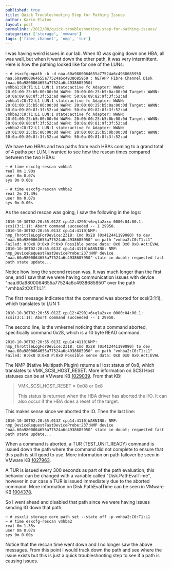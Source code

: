 ```yaml
---
published: true
title: Quick Troubleshooting Step for Pathing Issues
author: Karim Elatov
layout: post
permalink: /2012/08/quick-troubleshooting-step-for-pathing-issues/
categories: ['storage', 'vmware']
tags: ['fiber_channel', 'nmp', 'tur']
---
```


I was having weird issues in our lab. When IO was going down one HBA, all was well, but when it went down the other path, it was very intermittent. Here is how the pathing looked like for one of the LUNs:


	~ # esxcfg-mpath -b -d naa.60a9800064655a77524a6c4938685950
	naa.60a9800064655a77524a6c4938685950 : NETAPP Fibre Channel Disk (naa.60a9800064655a77524a6c4938685950)
	vmhba1:C0:T1:L1 LUN:1 state:active fc Adapter: WWNN: 20:01:00:25:b5:00:00:0d WWPN: 20:00:00:25:b5:0a:00:0d Target: WWNN: 50:0a:09:80:8f:3f:52:ad WWPN: 50:0a:09:82:9f:3f:52:ad
	vmhba1:C0:T2:L1 LUN:1 state:active fc Adapter: WWNN: 20:01:00:25:b5:00:00:0d WWPN: 20:00:00:25:b5:0a:00:0d Target: WWNN: 50:0a:09:80:8f:3f:52:ad WWPN: 50:0a:09:82:8f:3f:52:ad
	vmhba2:C0:T1:L1 LUN:1 state:active fc Adapter: WWNN: 20:01:00:25:b5:00:00:0d WWPN: 20:00:00:25:b5:0b:00:0d Target: WWNN: 50:0a:09:80:8f:3f:52:ad WWPN: 50:0a:09:81:9f:3f:52:ad
	vmhba2:C0:T2:L1 LUN:1 state:active fc Adapter: WWNN: 20:01:00:25:b5:00:00:0d WWPN: 20:00:00:25:b5:0b:00:0d Target: WWNN: 50:0a:09:80:8f:3f:52:ad WWPN: 50:0a:09:81:8f:3f:52:ad


We have two HBAs and two paths from each HBAs coming to a grand total of 4 paths per LUN. I wanted to see how the rescan times compared between the two HBAs:


	~ # time esxcfg-rescan vmhba1
	real 0m 1.90s
	user 0m 0.07s
	sys 0m 0.00s

	~ # time esxcfg-rescan vmhba2
	real 2m 21.39s
	user 0m 0.07s
	sys 0m 0.00s


As the second rescan was going, I saw the following in the logs:


	2010-10-30T02:20:55.012Z cpu12:4290)<6>qla2xxx 0000:04:00.1: scsi(3:1:1): Abort command succeeded -- 1 29950.
	2010-10-30T02:20:55.013Z cpu14:4110)NMP: nmp_ThrottleLogForDevice:2318: Cmd 0x28 (0x412441199080) to dev "naa.60a9800064655a77524a6c4938685950" on path "vmhba2:C0:T1:L1" Failed: H:0x8 D:0x0 P:0x0 Possible sense data: 0x0 0x0 0x0.Act:EVAL
	2010-10-30T02:20:55.013Z cpu14:4110)WARNING: NMP: nmp_DeviceRequestFastDeviceProbe:237:NMP device "naa.60a9800064655a77524a6c4938685950" state in doubt; requested fast path state update...


Notice how long the second rescan was. It was much longer than the first one, and I saw that we were having communication issues with device "naa.60a9800064655a77524a6c4938685950" over the path "vmhba2:C0:T1:L1".

The first message indicates that the command was aborted for scsi(3:1:1), which translates to LUN 1:


	2010-10-30T02:20:55.012Z cpu12:4290)<6>qla2xxx 0000:04:00.1: scsi(3:1:1): Abort command succeeded -- 1 29950.


The second line, is the vmkernel noticing that a command aborted, specifically command 0x28, which is a 10 byte READ command.


	2010-10-30T02:20:55.013Z cpu14:4110)NMP: nmp_ThrottleLogForDevice:2318: Cmd 0x28 (0x412441199080) to dev "naa.60a9800064655a77524a6c4938685950" on path "vmhba2:C0:T1:L1" Failed: H:0x8 D:0x0 P:0x0 Possible sense data: 0x0 0x0 0x0.Act:EVAL


The NMP (Native Multipath Plugin) returns a Host status of 0x8, which translates to VMK_SCSI_HOST_RESET. More information on SCSI Host statuses can be at VMware KB [1029039](https://knowledge.broadcom.com/external/article?legacyId=1029039). From that KB:

> VMK_SCSI_HOST_RESET = 0x08 or 0x8
>
> This status is returned when the HBA driver has aborted the I/O. It can also occur if the HBA does a reset of the target.

This makes sense since we aborted the IO. Then the last line:


	2010-10-30T02:20:55.013Z cpu14:4110)WARNING: NMP: nmp_DeviceRequestFastDeviceProbe:237:NMP device "naa.60a9800064655a77524a6c4938685950" state in doubt; requested fast path state update...


When a command is aborted, a TUR (TEST_UNIT_READY) command is issued down the path where the command did not complete to ensure that this path is still good to use. More information on path failover be seen in VMware KB [1027963](https://knowledge.broadcom.com/external/article?legacyId=1027963).

A TUR is issued every 300 seconds as part of the path evaluation, this behavior can be changed with a variable called "Disk.PathEvalTime", however in our case a TUR is issued immediately due to the aborted command. More information on Disk.PathEvalTime can be seen in VMware KB [1004378](https://knowledge.broadcom.com/external/article?legacyId=1004378).

So I went ahead and disabled that path since we were having issues sending IO down that path:


	~ # esxcli storage core path set --state off -p vmhba2:C0:T1:L1
	~ # time esxcfg-rescan vmhba2
	real 0m 1.35s
	user 0m 0.07s
	sys 0m 0.00s


Notice that the rescan time went down and I no longer saw the above messages. From this point I would track down the path and see where the issue exists but this is just a quick troubleshooting step to see if a path is causing issues.

